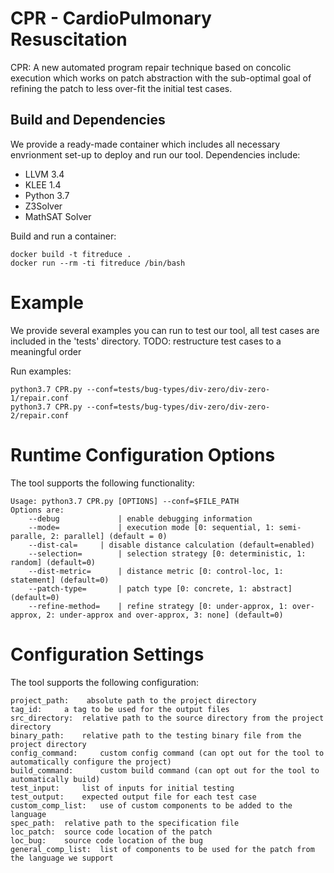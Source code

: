 # CPR - CardioPulmonary Resuscitation
CPR: A new automated program repair technique based on concolic execution
which works on patch abstraction with the sub-optimal goal of refining the patch to less over-fit 
the initial test cases. 


## Build and Dependencies
We provide a ready-made container which includes all necessary envrionment set-up
to deploy and run our tool. Dependencies include:

* LLVM 3.4
* KLEE 1.4
* Python 3.7
* Z3Solver
* MathSAT Solver

Build and run a container:

    docker build -t fitreduce .
    docker run --rm -ti fitreduce /bin/bash


# Example
We provide several examples you can run to test our tool, all test cases are included
in the 'tests' directory. TODO: restructure test cases to a meaningful order

Run examples:

    python3.7 CPR.py --conf=tests/bug-types/div-zero/div-zero-1/repair.conf
    python3.7 CPR.py --conf=tests/bug-types/div-zero/div-zero-2/repair.conf

# Runtime Configuration Options
The tool supports the following functionality:

    Usage: python3.7 CPR.py [OPTIONS] --conf=$FILE_PATH
	Options are:
		--debug	            | enable debugging information
		--mode=             | execution mode [0: sequential, 1: semi-paralle, 2: parallel] (default = 0)
		--dist-cal=	    | disable distance calculation (default=enabled)
		--selection=	    | selection strategy [0: deterministic, 1: random] (default=0)
		--dist-metric=	    | distance metric [0: control-loc, 1: statement] (default=0)
		--patch-type=	    | patch type [0: concrete, 1: abstract] (default=0)
		--refine-method=    | refine strategy [0: under-approx, 1: over-approx, 2: under-approx and over-approx, 3: none] (default=0)

# Configuration Settings
The tool supports the following configuration:

    project_path:    absolute path to the project directory
    tag_id:     a tag to be used for the output files
    src_directory:  relative path to the source directory from the project directory
    binary_path:    relative path to the testing binary file from the project directory
    config_command:     custom config command (can opt out for the tool to automatically configure the project)
    build_command:      custom build command (can opt out for the tool to automatically build)
    test_input:     list of inputs for initial testing
    test_output:    expected output file for each test case
    custom_comp_list:   use of custom components to be added to the language
    spec_path:  relative path to the specification file
    loc_patch:  source code location of the patch
    loc_bug:    source code location of the bug
    general_comp_list:  list of components to be used for the patch from the language we support
